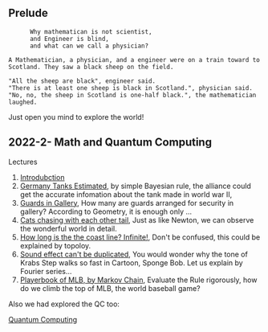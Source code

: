 Prelude 
---

```
      Why mathematican is not scientist,
      and Engineer is blind,
      and what can we call a physician?
      
A Mathematician, a physician, and a engineer were on a train toward to Scotland. They saw a black sheep on the field. 

"All the sheep are black", engineer said.
"There is at least one sheep is black in Scotland.", physician said.
"No, no, the sheep in Scotland is one-half black.", the mathematician laughed. 

```
Just open you mind to explore the world!


2022-2- Math and Quantum Computing
---
Lectures

1. [Introdubction](index.jpynb)
2. [Germany Tanks Estimated](GermanyTanks.ipynb), by simple Bayesian rule, the alliance could get the accurate infomation about the tank made in world war II,
3. [Guards in Gallery](ArtGalleryProblem.ipynb), How many are guards arranged for security in gallery? According to Geometry, it is enough only ...
4. [Cats chasing with each other tail](Differential%20Equation/2015-2-4-1.ipynb), Just as like Newton, we can observe the wonderful world in detail.
5. [How long is the the coast line? Infinite!](3%20Topology/2-dimension.ipynb), Don't be confused, this could  be  explained  by  topoloy.
6.  [Sound effect can't be duplicated](KrabsStepTone.ipynb), You would wonder why the tone  of Krabs Step walks so fast in Cartoon, Sponge Bob. Let us explain by Fourier series...
7. [Playerbook of MLB, by Markov Chain](MarkovChain/2023-3-9_MC.ipynb), Evaluate the Rule rigorously, how do we climb the top of MLB, the world baseball game? 

Also we had explored the QC too:


[Quantum Computing](QuantumComputing)
